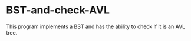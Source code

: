 # BST-and-check-AVL
This program implements a BST and has the ability to check if it is an AVL tree.
